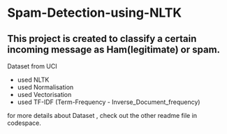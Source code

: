 # Spam-Detection-using-NLTK

## This project is created to classify a certain incoming message as Ham(legitimate) or spam.

Dataset from UCI

- used NLTK
- used Normalisation
- used Vectorisation
- used TF-IDF (Term-Frequency - Inverse_Document_frequency)

for more details about Dataset , check out the other readme file in codespace.
